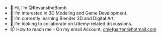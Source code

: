 - 👋 Hi, I’m @RevanstheBomb
- 👀 I’m interested in 3D Modeling and Game Development.
- 🌱 I’m currently learning Blender 3D and Digital Art.
- 💞️ I’m looking to collaborate on Udemy-related discussions.
- 📫 How to reach me - On my email Account, chiefgarten@hotmail.com

<!---
RevanstheBomb/RevanstheBomb is a ✨ special ✨ repository because its `README.md` (this file) appears on your GitHub profile.
You can click the Preview link to take a look at your changes.
--->
